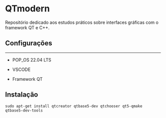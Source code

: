 # QTmodern

Repositório dedicado aos estudos práticos sobre interfaces gráficas com o framework QT e C++.

## Configurações

---

* POP_OS 22.04 LTS

* VSCODE

* Framework QT

## Instalação

```code
sudo apt-get install qtcreator qtbase5-dev qtchooser qt5-qmake qtbase5-dev-tools
```

